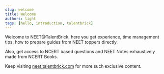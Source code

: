 ```yaml
---
slug: welcome
title: Welcome
authors: light
tags: [hello, introduction, talentbrick]
---
```


Welcome to NEET@TalentBrick, here you get experience, time management tips, how to prepare guides from NEET toppers directly.

Also, get access to NCERT based questions and NEET Notes exhaustively made from NCERT Books.

Keep visiting [neet.talentbrick.com](https://neet.talentbrick.com) for more such exclusive content.
